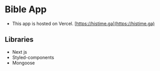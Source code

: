 # Bible App

- This app is hosted on Vercel.
  [https://histime.ga](https://histime.ga)

## Libraries

- Next js
- Styled-components
- Mongoose
